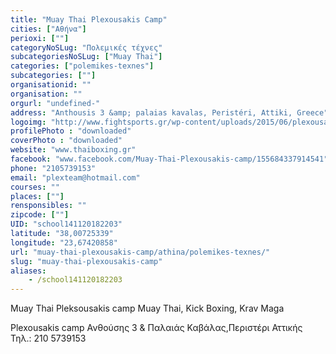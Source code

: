 ```yaml
---
title: "Muay Thai Plexousakis Camp"
cities: ["Αθήνα"]
perioxi: [""]
categoryNoSLug: "Πολεμικές τέχνες"
subcategoriesNoSLug: ["Muay Thai"]
categories: ["polemikes-texnes"]
subcategories: [""]
organisationid: ""
organisation: ""
orgurl: "undefined-"
address: "Anthousis 3 &amp; palaias kavalas, Peristéri, Attiki, Greece"
logoimg: "http://www.fightsports.gr/wp-content/uploads/2015/06/plexousakis-camp-logo.jpg"
profilePhoto : "downloaded"
coverPhoto : "downloaded"
website: "www.thaiboxing.gr"
facebook: "www.facebook.com/Muay-Thai-Plexousakis-camp/155684337914541"
phone: "2105739153"
email: "plexteam@hotmail.com"
courses: ""
places: [""]
rensponsibles: ""
zipcode: [""]
UID: "school141120182203"
latitude: "38,00725339"
longitude: "23,67420858"
url: "muay-thai-plexousakis-camp/athina/polemikes-texnes/"
slug: "muay-thai-plexousakis-camp"
aliases:
    - /school141120182203
---
```



Muay Thai Pleksousakis camp Muay Thai, Kick Boxing, Krav Maga

Plexousakis camp Ανθούσης 3 &amp; Παλαιάς Καβάλας,Περιστέρι Αττικής Τηλ.: 210 5739153